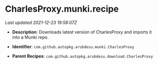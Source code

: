 # CharlesProxy.munki.recipe

_Last updated 2021-12-23 19:58:07Z_

- **Description**: Downloads latest version of CharlesProxy and imports it into a Munki repo.

- **Identifier**: `com.github.autopkg.arubdesu.munki.CharlesProxy`

- **Parent Recipes**: `com.github.autopkg.arubdesu.download.CharlesProxy`